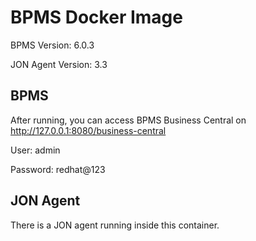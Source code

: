 # BPMS Docker Image

BPMS Version: 6.0.3

JON Agent Version: 3.3

## BPMS
After running, you can access BPMS Business Central on http://127.0.0.1:8080/business-central

User: admin

Password: redhat@123

## JON Agent
There is a JON agent running inside this container.
